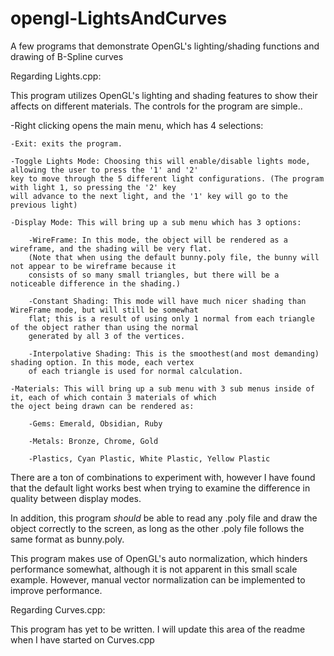 opengl-LightsAndCurves
======================

A few programs that demonstrate OpenGL's lighting/shading functions and drawing of B-Spline curves


Regarding Lights.cpp:

This program utilizes OpenGL's lighting and shading features to show their affects on different materials.
The controls for the program are simple..

-Right clicking opens the main menu, which has 4 selections:
    
    -Exit: exits the program.
    
    -Toggle Lights Mode: Choosing this will enable/disable lights mode, allowing the user to press the '1' and '2'
    key to move through the 5 different light configurations. (The program with light 1, so pressing the '2' key
    will advance to the next light, and the '1' key will go to the previous light)
    
    -Display Mode: This will bring up a sub menu which has 3 options:
    
        -WireFrame: In this mode, the object will be rendered as a wireframe, and the shading will be very flat.
        (Note that when using the default bunny.poly file, the bunny will not appear to be wireframe because it
        consists of so many small triangles, but there will be a noticeable difference in the shading.)
        
        -Constant Shading: This mode will have much nicer shading than WireFrame mode, but will still be somewhat
        flat; this is a result of using only 1 normal from each triangle of the object rather than using the normal
        generated by all 3 of the vertices.
        
        -Interpolative Shading: This is the smoothest(and most demanding) shading option. In this mode, each vertex
        of each triangle is used for normal calculation.
        
    -Materials: This will bring up a sub menu with 3 sub menus inside of it, each of which contain 3 materials of which
    the oject being drawn can be rendered as:
    
        -Gems: Emerald, Obsidian, Ruby
        
        -Metals: Bronze, Chrome, Gold
        
        -Plastics, Cyan Plastic, White Plastic, Yellow Plastic
        
There are a ton of combinations to experiment with, however I have found that the default light works best when trying to
examine the difference in quality between display modes.

In addition, this program <I>should</I> be able to read any .poly file and draw the object correctly to the screen,
as long as the other .poly file follows the same format as bunny.poly.

This program makes use of OpenGL's auto normalization, which hinders performance somewhat, although it is not apparent in
this small scale example. However, manual vector normalization can be implemented to improve performance.


Regarding Curves.cpp:

This program has yet to be written. I will update this area of the readme when I have started on Curves.cpp
